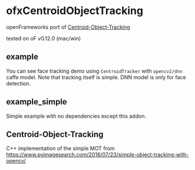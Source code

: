 # ofxCentroidObjectTracking

openFrameworks port of [Centroid-Object-Tracking](https://github.com/prat96/Centroid-Object-Tracking)

tested on oF v0.12.0 (mac/win)

## example

You can see face tracking demo using `CentroidTracker` with `opencv2/dnn` caffe model.
Note that tracking itself is simple. DNN model is only for face detection.

## example_simple

Simple example with no dependencies except this addon.

## Centroid-Object-Tracking

C++ implementation of the simple MOT from https://www.pyimagesearch.com/2018/07/23/simple-object-tracking-with-opencv/ 
